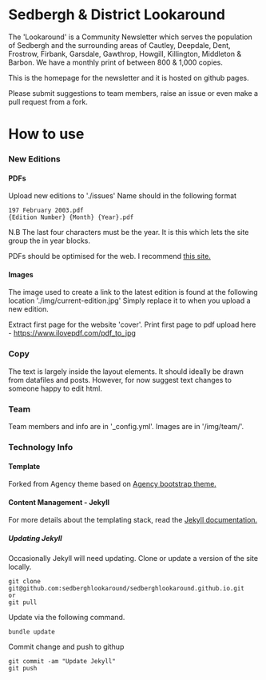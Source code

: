 Sedbergh & District Lookaround
====================
The 'Lookaround' is a Community Newsletter which serves the population of Sedbergh and the surrounding areas of Cautley, Deepdale, Dent, Frostrow, Firbank, Garsdale, Gawthrop, Howgill, Killington, Middleton & Barbon.  We have a monthly print of between 800 & 1,000 copies.

This is the homepage for the newsletter and it is hosted on github pages.

Please submit suggestions to team members, raise an issue or even make a pull request from a fork.

# How to use

### New Editions
#### PDFs
Upload new editions to './issues'
Name should in the following format

    197 February 2003.pdf
    {Edition Number} {Month} {Year}.pdf

N.B
The last four characters must be the year.  It is this which lets the site group the in year blocks.

PDFs should be optimised for the web.  I recommend [this site.](https://www.wecompress.com/en/)

#### Images
The image used to create a link to the latest edition is found at the following location  './img/current-edition.jpg' Simply replace it to when you upload a new edition.

Extract first page for the website 'cover'.  Print first page to pdf upload here - https://www.ilovepdf.com/pdf_to_jpg

### Copy
The text is largely inside the layout elements.  It should ideally be drawn from datafiles and posts. However, for now suggest text changes to someone happy to edit html.

### Team

Team members and info are in '_config.yml'.
Images are in '/img/team/'.



### Technology Info

#### Template

Forked from Agency theme based on [Agency bootstrap theme.](https://startbootstrap.com/template-overviews/agency/)

#### Content Management - Jekyll

For more details about the templating stack, read the [Jekyll documentation.](http://jekyllrb.com/)

##### Updating Jekyll

Occasionally Jekyll will need updating. Clone or update a version of the site locally.

    git clone git@github.com:sedberghlookaround/sedberghlookaround.github.io.git
    or
    git pull
    
Update via the following command.

    bundle update
    
Commit change and push to githup

    git commit -am "Update Jekyll"
    git push
  
